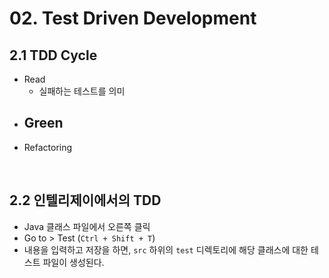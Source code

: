 # 02. Test Driven Development

## 2.1 TDD Cycle

- Read
  - 실패하는 테스트를 의미
- Green
  - 
- Refactoring

<br>

## 2.2 인텔리제이에서의 TDD

- Java 클래스 파일에서 오른쪽 클릭
- Go to > Test (`Ctrl + Shift + T`)
- 내용을 입력하고 저장을 하면, `src` 하위의 `test` 디렉토리에 해당 클래스에 대한 테스트 파일이 생성된다.